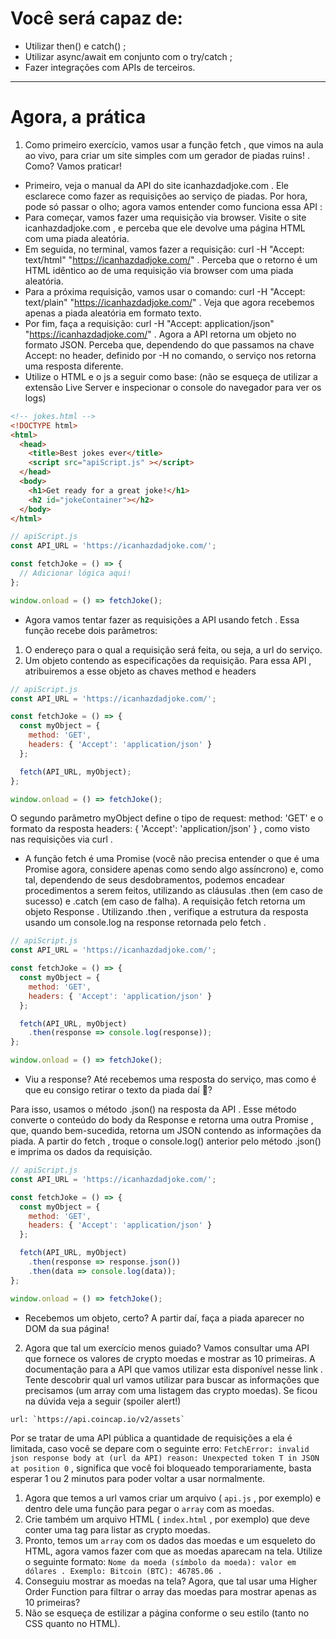# Você será capaz de:
- Utilizar then() e catch() ;
- Utilizar async/await em conjunto com o try/catch ;
- Fazer integrações com APIs de terceiros.
---
# Agora, a prática
1. Como primeiro exercício, vamos usar a função fetch , que vimos na aula ao vivo, para criar um site simples com um gerador de piadas ruins! . Como? Vamos praticar!
- Primeiro, veja o manual da API do site icanhazdadjoke.com . Ele esclarece como fazer as requisições ao serviço de piadas. Por hora, pode só passar o olho; agora vamos entender como funciona essa API :
- Para começar, vamos fazer uma requisição via browser. Visite o site icanhazdadjoke.com , e perceba que ele devolve uma página HTML com uma piada aleatória.
- Em seguida, no terminal, vamos fazer a requisição: curl -H "Accept: text/html" "https://icanhazdadjoke.com/" . Perceba que o retorno é um HTML idêntico ao de uma requisição via browser com uma piada aleatória.
- Para a próxima requisição, vamos usar o comando: curl -H "Accept: text/plain" "https://icanhazdadjoke.com/" . Veja que agora recebemos apenas a piada aleatória em formato texto.
- Por fim, faça a requisição: curl -H "Accept: application/json" "https://icanhazdadjoke.com/" . Agora a API retorna um objeto no formato JSON. Perceba que, dependendo do que passamos na chave Accept: no header, definido por -H no comando, o serviço nos retorna uma resposta diferente.
- Utilize o HTML e o js a seguir como base: (não se esqueça de utilizar a extensão Live Server e inspecionar o console do navegador para ver os logs)
```html
<!-- jokes.html -->
<!DOCTYPE html>
<html>
  <head>
    <title>Best jokes ever</title>
    <script src="apiScript.js" ></script>
  </head>
  <body>
    <h1>Get ready for a great joke!</h1>
    <h2 id="jokeContainer"></h2>
  </body>
</html>
```
```javascript
// apiScript.js
const API_URL = 'https://icanhazdadjoke.com/';

const fetchJoke = () => {
  // Adicionar lógica aqui!
};

window.onload = () => fetchJoke();
```
- Agora vamos tentar fazer as requisições a API usando fetch . Essa função recebe dois parâmetros:
1. O endereço para o qual a requisição será feita, ou seja, a url do serviço.
2. Um objeto contendo as especificações da requisição. Para essa API , atribuiremos a esse objeto as chaves method e headers

```javascript
// apiScript.js     
const API_URL = 'https://icanhazdadjoke.com/';

const fetchJoke = () => {
  const myObject = {
    method: 'GET',
    headers: { 'Accept': 'application/json' }
  };

  fetch(API_URL, myObject);
};

window.onload = () => fetchJoke();
```
O segundo parâmetro myObject define o tipo de request: method: 'GET' e o formato da resposta headers: { 'Accept': 'application/json' } , como visto nas requisições via curl .
- A função fetch é uma Promise (você não precisa entender o que é uma Promise agora, considere apenas como sendo algo assíncrono) e, como tal, dependendo de seus desdobramentos, podemos encadear procedimentos a serem feitos, utilizando as cláusulas .then (em caso de sucesso) e .catch (em caso de falha). A requisição fetch retorna um objeto Response . Utilizando .then , verifique a estrutura da resposta usando um console.log na response retornada pelo fetch .
```javascript
// apiScript.js     
const API_URL = 'https://icanhazdadjoke.com/';

const fetchJoke = () => {
  const myObject = {
    method: 'GET',
    headers: { 'Accept': 'application/json' }
  };

  fetch(API_URL, myObject)
    .then(response => console.log(response));
};

window.onload = () => fetchJoke();
```
- Viu a response? Até recebemos uma resposta do serviço, mas como é que eu consigo retirar o texto da piada daí 🤔?

Para isso, usamos o método .json() na resposta da API . Esse método converte o conteúdo do body da Response e retorna uma outra Promise , que, quando bem-sucedida, retorna um JSON contendo as informações da piada.
A partir do fetch , troque o console.log() anterior pelo método .json() e imprima os dados da requisição.
```javascript
// apiScript.js     
const API_URL = 'https://icanhazdadjoke.com/';

const fetchJoke = () => {
  const myObject = {
    method: 'GET',
    headers: { 'Accept': 'application/json' }
  };

  fetch(API_URL, myObject)
    .then(response => response.json())
    .then(data => console.log(data));
};

window.onload = () => fetchJoke();
```
- Recebemos um objeto, certo? A partir daí, faça a piada aparecer no DOM da sua página!
2. Agora que tal um exercício menos guiado? Vamos consultar uma API que fornece os valores de crypto moedas e mostrar as 10 primeiras.
A documentação para a API que vamos utilizar esta disponível nesse link .
Tente descobrir qual url vamos utilizar para buscar as informações que precisamos (um array com uma listagem das crypto moedas).
Se ficou na dúvida veja a seguir (spoiler alert!)

```
url: `https://api.coincap.io/v2/assets`
```
Por se tratar de uma API pública a quantidade de requisições a ela é limitada, caso você se depare com o seguinte erro: `FetchError: invalid json response body at (url da API) reason: Unexpected token T in JSON at position 0` , significa que você foi bloqueado temporariamente, basta esperar 1 ou 2 minutos para poder voltar a usar normalmente.
1. Agora que temos a url vamos criar um arquivo ( `api.js` , por exemplo) e dentro dele uma função para pegar o `array` com as moedas.
2. Crie também um arquivo HTML ( `index.html` , por exemplo) que deve conter uma tag para listar as crypto moedas.
3. Pronto, temos um `array` com os dados das moedas e um esqueleto do HTML, agora vamos fazer com que as moedas aparecam na tela. Utilize o seguinte formato: `Nome da moeda (símbolo da moeda): valor em dólares . Exemplo: Bitcoin (BTC): 46785.06 .`
4. Conseguiu mostrar as moedas na tela? Agora, que tal usar uma Higher Order Function para filtrar o array das moedas para mostrar apenas as 10 primeiras?
5. Não se esqueça de estilizar a página conforme o seu estilo (tanto no CSS quanto no HTML).
